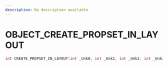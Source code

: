 ```yaml
---
description: No description available 
---
```


# OBJECT\_CREATE_PROPSET_IN_LAYOUT

```cpp
int CREATE_PROPSET_IN_LAYOUT(int _Unk0, int _Unk1, int _Unk2, int _Unk3, int _Unk4, int _Unk5, int _Unk6, int _Unk7, int _Unk8);
```